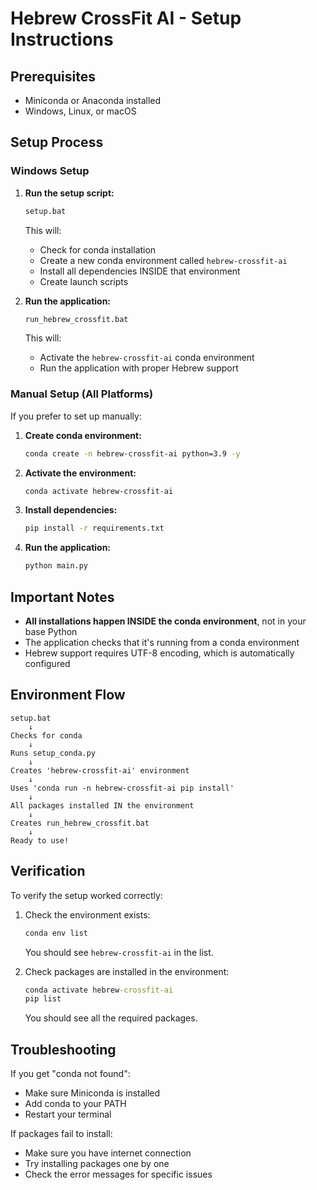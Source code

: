# Hebrew CrossFit AI - Setup Instructions

## Prerequisites
- Miniconda or Anaconda installed
- Windows, Linux, or macOS

## Setup Process

### Windows Setup

1. **Run the setup script:**
   ```cmd
   setup.bat
   ```
   This will:
   - Check for conda installation
   - Create a new conda environment called `hebrew-crossfit-ai`
   - Install all dependencies INSIDE that environment
   - Create launch scripts

2. **Run the application:**
   ```cmd
   run_hebrew_crossfit.bat
   ```
   This will:
   - Activate the `hebrew-crossfit-ai` conda environment
   - Run the application with proper Hebrew support

### Manual Setup (All Platforms)

If you prefer to set up manually:

1. **Create conda environment:**
   ```bash
   conda create -n hebrew-crossfit-ai python=3.9 -y
   ```

2. **Activate the environment:**
   ```bash
   conda activate hebrew-crossfit-ai
   ```

3. **Install dependencies:**
   ```bash
   pip install -r requirements.txt
   ```

4. **Run the application:**
   ```bash
   python main.py
   ```

## Important Notes

- **All installations happen INSIDE the conda environment**, not in your base Python
- The application checks that it's running from a conda environment
- Hebrew support requires UTF-8 encoding, which is automatically configured

## Environment Flow

```
setup.bat
    ↓
Checks for conda
    ↓
Runs setup_conda.py
    ↓
Creates 'hebrew-crossfit-ai' environment
    ↓
Uses 'conda run -n hebrew-crossfit-ai pip install'
    ↓
All packages installed IN the environment
    ↓
Creates run_hebrew_crossfit.bat
    ↓
Ready to use!
```

## Verification

To verify the setup worked correctly:

1. Check the environment exists:
   ```cmd
   conda env list
   ```
   You should see `hebrew-crossfit-ai` in the list.

2. Check packages are installed in the environment:
   ```cmd
   conda activate hebrew-crossfit-ai
   pip list
   ```
   You should see all the required packages.

## Troubleshooting

If you get "conda not found":
- Make sure Miniconda is installed
- Add conda to your PATH
- Restart your terminal

If packages fail to install:
- Make sure you have internet connection
- Try installing packages one by one
- Check the error messages for specific issues